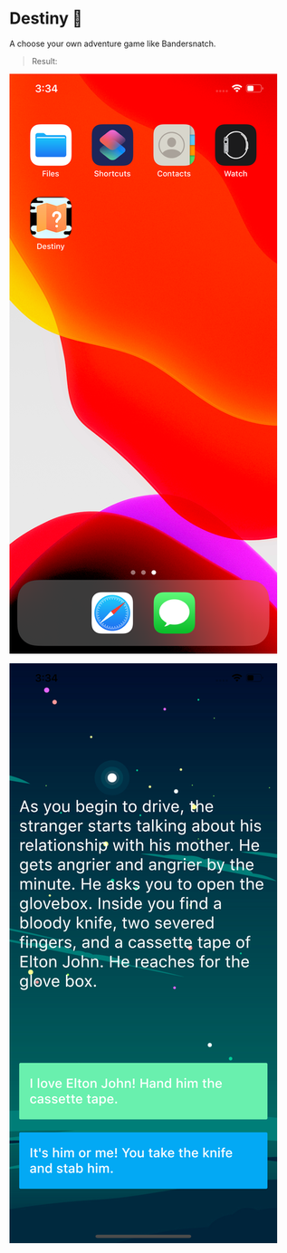 # Destiny 🤔

A choose your own adventure game like Bandersnatch.

> Result:

![alt text](https://github.com/deliciafernandes/Dels-app-directory/blob/master/destiny/images/home.png)

![alt text](https://github.com/deliciafernandes/Dels-app-directory/blob/master/destiny/images/result.png)